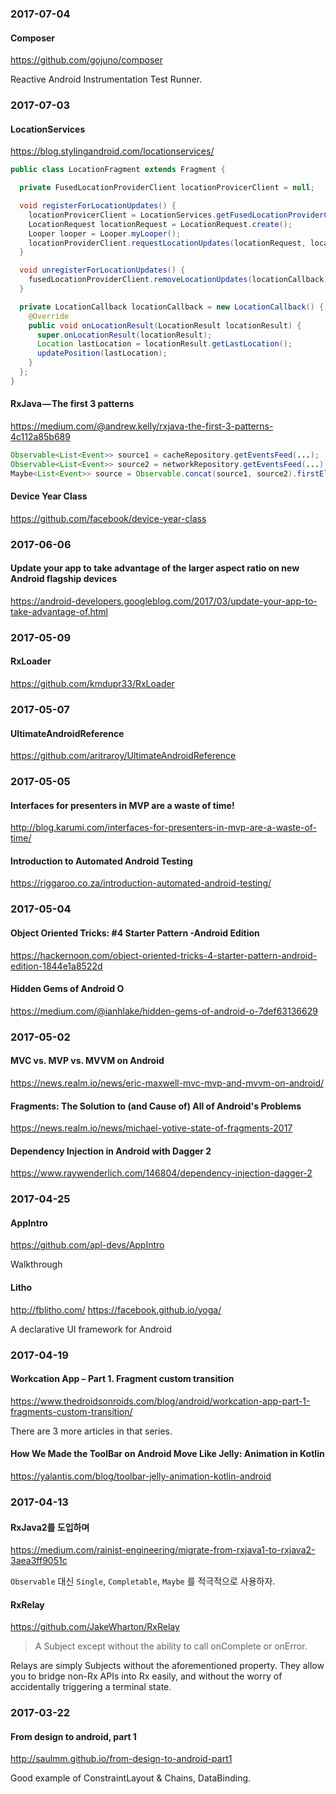 ### 2017-07-04

#### Composer

https://github.com/gojuno/composer

Reactive Android Instrumentation Test Runner.


### 2017-07-03

#### LocationServices

https://blog.stylingandroid.com/locationservices/

```java
public class LocationFragment extends Fragment {

  private FusedLocationProviderClient locationProvicerClient = null;

  void registerForLocationUpdates() {
    locationProvicerClient = LocationServices.getFusedLocationProviderClient(getActivity());
    LocationRequest locationRequest = LocationRequest.create();
    Looper looper = Looper.myLooper();
    locationProviderClient.requestLocationUpdates(locationRequest, locationCallback, looper);
  }

  void unregisterForLocationUpdates() {
    fusedLocationProviderClient.removeLocationUpdates(locationCallback);
  }

  private LocationCallback locationCallback = new LocationCallback() {
    @Override
    public void onLocationResult(LocationResult locationResult) {
      super.onLocationResult(locationResult);
      Location lastLocation = locationResult.getLastLocation();
      updatePosition(lastLocation);
    }
  };
}
```

#### RxJava — The first 3 patterns

https://medium.com/@andrew.kelly/rxjava-the-first-3-patterns-4c112a85b689

```java
Observable<List<Event>> source1 = cacheRepository.getEventsFeed(...);
Observable<List<Event>> source2 = networkRepository.getEventsFeed(...);
Maybe<List<Event>> source = Observable.concat(source1, source2).firstElement();
```

#### Device Year Class

https://github.com/facebook/device-year-class


### 2017-06-06

#### Update your app to take advantage of the larger aspect ratio on new Android flagship devices

https://android-developers.googleblog.com/2017/03/update-your-app-to-take-advantage-of.html


### 2017-05-09

#### RxLoader

https://github.com/kmdupr33/RxLoader


### 2017-05-07

#### UltimateAndroidReference

https://github.com/aritraroy/UltimateAndroidReference


### 2017-05-05

#### Interfaces for presenters in MVP are a waste of time!

http://blog.karumi.com/interfaces-for-presenters-in-mvp-are-a-waste-of-time/

#### Introduction to Automated Android Testing

https://riggaroo.co.za/introduction-automated-android-testing/


### 2017-05-04

#### Object Oriented Tricks: #4 Starter Pattern -Android Edition

https://hackernoon.com/object-oriented-tricks-4-starter-pattern-android-edition-1844e1a8522d

#### Hidden Gems of Android O

https://medium.com/@ianhlake/hidden-gems-of-android-o-7def63136629


### 2017-05-02

#### MVC vs. MVP vs. MVVM on Android

https://news.realm.io/news/eric-maxwell-mvc-mvp-and-mvvm-on-android/

#### Fragments: The Solution to (and Cause of) All of Android's Problems

https://news.realm.io/news/michael-yotive-state-of-fragments-2017

#### Dependency Injection in Android with Dagger 2

https://www.raywenderlich.com/146804/dependency-injection-dagger-2


### 2017-04-25

#### AppIntro

https://github.com/apl-devs/AppIntro

Walkthrough

#### Litho

http://fblitho.com/
https://facebook.github.io/yoga/

A declarative UI framework for Android


### 2017-04-19

#### Workcation App – Part 1. Fragment custom transition 

https://www.thedroidsonroids.com/blog/android/workcation-app-part-1-fragments-custom-transition/

There are 3 more articles in that series.

#### How We Made the ToolBar on Android Move Like Jelly: Animation in Kotlin

https://yalantis.com/blog/toolbar-jelly-animation-kotlin-android


### 2017-04-13

#### RxJava2를 도입하며

https://medium.com/rainist-engineering/migrate-from-rxjava1-to-rxjava2-3aea3ff9051c

`Observable` 대신 `Single`, `Completable`, `Maybe` 를 적극적으로 사용하자.

#### RxRelay

https://github.com/JakeWharton/RxRelay

> A Subject except without the ability to call onComplete or onError.

Relays are simply Subjects without the aforementioned property. They allow you to bridge non-Rx APIs into Rx easily, and without the worry of accidentally triggering a terminal state.


### 2017-03-22

#### From design to android, part 1

http://saulmm.github.io/from-design-to-android-part1

Good example of ConstraintLayout & Chains, DataBinding.